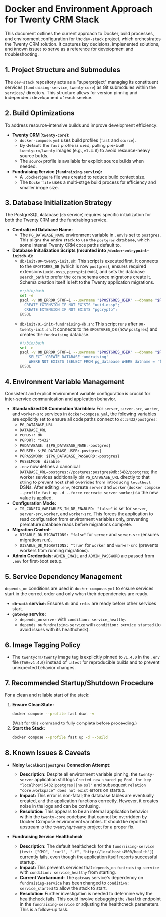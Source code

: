 # Docker and Environment Approach for Twenty CRM Stack

This document outlines the current approach to Docker, build processes, and environment configuration for the `dev-stack` project, which orchestrates the Twenty CRM solution. It captures key decisions, implemented solutions, and known issues to serve as a reference for development and troubleshooting.

## 1. Project Structure and Submodules

The `dev-stack` repository acts as a "superproject" managing its constituent services (`fundraising-service`, `twenty-core`) as Git submodules within the `services/` directory. This structure allows for version pinning and independent development of each service.

## 2. Build Optimizations

To address resource-intensive builds and improve development efficiency:

*   **Twenty CRM (`twenty-core`):**
    *   `docker-compose.yml` uses build profiles (`fast` and `source`).
    *   By default, the `fast` profile is used, pulling pre-built `twentycrm/twenty` images (e.g., `v1.4.0`) to avoid resource-heavy source builds.
    *   The `source` profile is available for explicit source builds when needed.
*   **Fundraising Service (`fundraising-service`):**
    *   A `.dockerignore` file was created to reduce build context size.
    *   The `Dockerfile` uses a multi-stage build process for efficiency and smaller image size.

## 3. Database Initialization Strategy

The PostgreSQL database (`db` service) requires specific initialization for both the Twenty CRM and the fundraising service.

*   **Centralized Database Name:**
    *   The `PG_DATABASE_NAME` environment variable in `.env` is set to `postgres`. This aligns the entire stack to use the `postgres` database, which some internal Twenty CRM code paths default to.
*   **Database Initialization Scripts (mounted into `/docker-entrypoint-initdb.d`):**
    *   `db/init/00-twenty-init.sh`: This script is executed first. It connects to the `$POSTGRES_DB` (which is now `postgres`), ensures required extensions (`uuid-ossp`, `pgcrypto`) exist, and sets the database `search_path` to prefer the `core` schema once migrations create it. Schema creation itself is left to the Twenty application migrations.
        ```bash
        #!/bin/bash
        set -e
        psql -v ON_ERROR_STOP=1 --username "$POSTGRES_USER" --dbname "$POSTGRES_DB" <<'EOSQL'
          CREATE EXTENSION IF NOT EXISTS "uuid-ossp";
          CREATE EXTENSION IF NOT EXISTS "pgcrypto";
        EOSQL
        ```
    *   `db/init/01-init-fundraising-db.sh`: This script runs after `00-twenty-init.sh`. It connects to the `$POSTGRES_DB` (now `postgres`) and creates the `fundraising` database.
        ```bash
        #!/bin/bash
        set -e
        psql -v ON_ERROR_STOP=1 --username "$POSTGRES_USER" --dbname "$POSTGRES_DB" <<-EOSQL
            SELECT 'CREATE DATABASE fundraising'
            WHERE NOT EXISTS (SELECT FROM pg_database WHERE datname = 'fundraising')\gexec
        EOSQL
        ```

## 4. Environment Variable Management

Consistent and explicit environment variable configuration is crucial for inter-service communication and application behavior.

*   **Standardized DB Connection Variables:** For `server`, `server-src`, `worker`, and `worker-src` services in `docker-compose.yml`, the following variables are explicitly set to ensure all code paths connect to `db:5432/postgres`:
    *   `PG_DATABASE_URL`
    *   `DATABASE_URL`
    *   `PGHOST: db`
    *   `PGPORT: "5432"`
    *   `PGDATABASE: ${PG_DATABASE_NAME:-postgres}`
    *   `PGUSER: ${PG_DATABASE_USER:-postgres}`
    *   `PGPASSWORD: ${PG_DATABASE_PASSWORD:-postgres}`
    *   `PGSSLMODE: disable`
    *   `.env` now defines a canonical `DATABASE_URL=postgres://postgres:postgres@db:5432/postgres`; the worker services additionally pin `PG_DATABASE_URL` directly to that string to prevent host shell overrides from introducing `localhost` DSNs. After editing `.env`, recreate `server` and `worker` (`docker compose --profile fast up -d --force-recreate server worker`) so the new value is applied.
*   **Configuration Mode:**
    *   `IS_CONFIG_VARIABLES_IN_DB_ENABLED: "false"` is set for `server`, `server-src`, `worker`, and `worker-src`. This forces the application to read configuration from environment variables only, preventing premature database reads before migrations complete.
*   **Migration Control:**
    *   `DISABLE_DB_MIGRATIONS: "false"` for `server` and `server-src` (ensures migrations run).
    *   `DISABLE_DB_MIGRATIONS: "true"` for `worker` and `worker-src` (prevents workers from running migrations).
*   **Admin Credentials:** `ADMIN_EMAIL` and `ADMIN_PASSWORD` are passed from `.env` for first-boot setup.

## 5. Service Dependency Management

`depends_on` conditions are used in `docker-compose.yml` to ensure services start in the correct order and only when their dependencies are ready.

*   **`db-wait` service:** Ensures `db` and `redis` are ready before other services start.
*   **`gateway` service:**
    *   `depends_on` `server` with `condition: service_healthy`.
    *   `depends_on` `fundraising-service` with `condition: service_started` (to avoid issues with its healthcheck).

## 6. Image Tagging Policy

*   The `twentycrm/twenty` image tag is explicitly pinned to `v1.4.0` in the `.env` file (`TAG=v1.4.0`) instead of `latest` for reproducible builds and to prevent unexpected behavior changes.

## 7. Recommended Startup/Shutdown Procedure

For a clean and reliable start of the stack:

1.  **Ensure Clean State:**
    ```bash
    docker compose --profile fast down -v
    ```
    (Wait for this command to fully complete before proceeding.)
2.  **Start the Stack:**
    ```bash
    docker compose --profile fast up -d --build
    ```

## 8. Known Issues & Caveats

*   **Noisy `localhost|postgres` Connection Attempt:**
    *   **Description:** Despite all environment variable pinning, the `twenty-server` application still logs `Created new shared pg Pool for key "localhost|5432|postgres||no-ssl"` and subsequent `relation "core.workspace" does not exist` errors on startup.
    *   **Impact:** This error is non-fatal; the database tables are eventually created, and the application functions correctly. However, it creates noise in the logs and can be confusing.
    *   **Resolution:** This appears to be an internal application behavior within the `twenty-core` codebase that cannot be overridden by Docker Compose environment variables. It should be reported upstream to the `twentyhq/twenty` project for a proper fix.

*   **Fundraising Service Healthcheck:**
    *   **Description:** The default healthcheck for the `fundraising-service` (`test: ["CMD", "curl", "-f", "http://localhost:4500/health"]`) currently fails, even though the application itself reports successful startup.
    *   **Impact:** This prevents services that `depends_on` `fundraising-service` with `condition: service_healthy` from starting.
    *   **Current Workaround:** The `gateway` service's dependency on `fundraising-service` has been changed to `condition: service_started` to allow the stack to start.
    *   **Resolution:** Further investigation is needed to determine why the healthcheck fails. This could involve debugging the `/health` endpoint in the `fundraising-service` or adjusting the healthcheck parameters. This is a follow-up task.
